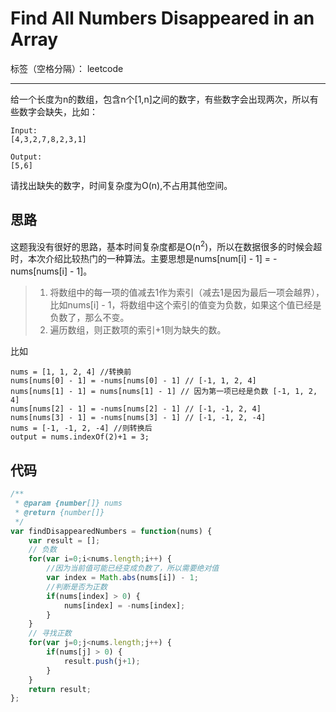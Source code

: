 ﻿# Find All Numbers Disappeared in an Array

标签（空格分隔）： leetcode

---

给一个长度为n的数组，包含n个[1,n]之间的数字，有些数字会出现两次，所以有些数字会缺失，比如：
```
Input:
[4,3,2,7,8,2,3,1]

Output:
[5,6]
```

请找出缺失的数字，时间复杂度为O(n),不占用其他空间。

## 思路

这题我没有很好的思路，基本时间复杂度都是O(n<sup>2</sup>)，所以在数据很多的时候会超时，本次介绍比较热门的一种算法。主要思想是nums[num[i] - 1] = -nums[nums[i] - 1]。

> 1. 将数组中的每一项的值减去1作为索引（减去1是因为最后一项会越界），比如nums[i] - 1，将数组中这个索引的值变为负数，如果这个值已经是负数了，那么不变。
> 2. 遍历数组，则正数项的索引+1则为缺失的数。

比如
```
nums = [1, 1, 2, 4] //转换前 
nums[nums[0] - 1] = -nums[nums[0] - 1] // [-1, 1, 2, 4]
nums[nums[1] - 1] = nums[nums[1] - 1] // 因为第一项已经是负数 [-1, 1, 2, 4]
nums[nums[2] - 1] = -nums[nums[2] - 1] // [-1, -1, 2, 4]
nums[nums[3] - 1] = -nums[nums[3] - 1] // [-1, -1, 2, -4]
nums = [-1, -1, 2, -4] //则转换后
output = nums.indexOf(2)+1 = 3;
```

## 代码
```js
/**
 * @param {number[]} nums
 * @return {number[]}
 */
var findDisappearedNumbers = function(nums) {
    var result = [];
    // 负数
    for(var i=0;i<nums.length;i++) {
        //因为当前值可能已经变成负数了，所以需要绝对值
        var index = Math.abs(nums[i]) - 1;
        //判断是否为正数
        if(nums[index] > 0) {
            nums[index] = -nums[index];
        }
    }
    // 寻找正数
    for(var j=0;j<nums.length;j++) {
        if(nums[j] > 0) {
            result.push(j+1);
        }
    }
    return result;
};
```
